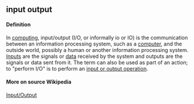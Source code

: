 ## input output

<h4>Definition</h4><p>In <a href="https://en.wikipedia.org/wiki/Computing">computing</a>, input/output (I/O, or informally io or IO) is the communication between an information processing system, such as a <a href="https://en.wikipedia.org/wiki/Computer">computer</a>, and the outside world, possibly a human or another information processing system. <a href="https://en.wikipedia.org/wiki/Information">Inputs</a> are the signals or <a href="https://en.wikipedia.org/wiki/Data_(computing)">data</a> received by the system and outputs are the signals or data sent from it. The term can also be used as part of an action; to &quot;perform I/O&quot; is to perform an <a href="https://en.wikipedia.org/wiki/I/O_scheduling">input or output operation</a>.</p><h4>More on source Wikipedia</h4><p><a href="https://en.wikipedia.org/wiki/Input/output">Input/Output</a></p>

